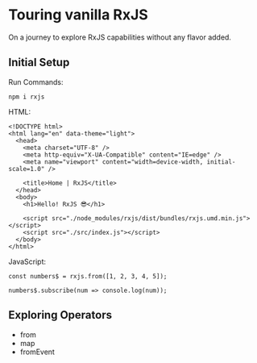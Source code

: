 # Touring vanilla RxJS

On a journey to explore RxJS capabilities without any flavor added.

## Initial Setup

Run Commands:
```
npm i rxjs
```

HTML:
```
<!DOCTYPE html>
<html lang="en" data-theme="light">
  <head>
    <meta charset="UTF-8" />
    <meta http-equiv="X-UA-Compatible" content="IE=edge" />
    <meta name="viewport" content="width=device-width, initial-scale=1.0" />

    <title>Home | RxJS</title>
  </head>
  <body>
    <h1>Hello! RxJS 😎</h1>
    
    <script src="./node_modules/rxjs/dist/bundles/rxjs.umd.min.js"></script>
    <script src="./src/index.js"></script>
  </body>
</html>
```

JavaScript:
```
const numbers$ = rxjs.from([1, 2, 3, 4, 5]);

numbers$.subscribe(num => console.log(num));
```

## Exploring Operators

- from
- map
- fromEvent